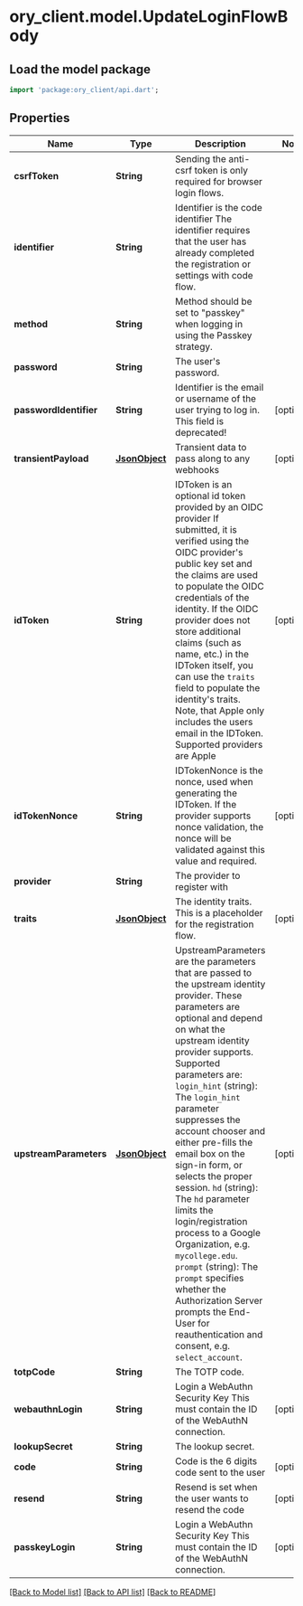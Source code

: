 # ory_client.model.UpdateLoginFlowBody

## Load the model package
```dart
import 'package:ory_client/api.dart';
```

## Properties
Name | Type | Description | Notes
------------ | ------------- | ------------- | -------------
**csrfToken** | **String** | Sending the anti-csrf token is only required for browser login flows. | 
**identifier** | **String** | Identifier is the code identifier The identifier requires that the user has already completed the registration or settings with code flow. | 
**method** | **String** | Method should be set to \"passkey\" when logging in using the Passkey strategy. | 
**password** | **String** | The user's password. | 
**passwordIdentifier** | **String** | Identifier is the email or username of the user trying to log in. This field is deprecated! | [optional] 
**transientPayload** | [**JsonObject**](.md) | Transient data to pass along to any webhooks | [optional] 
**idToken** | **String** | IDToken is an optional id token provided by an OIDC provider  If submitted, it is verified using the OIDC provider's public key set and the claims are used to populate the OIDC credentials of the identity. If the OIDC provider does not store additional claims (such as name, etc.) in the IDToken itself, you can use the `traits` field to populate the identity's traits. Note, that Apple only includes the users email in the IDToken.  Supported providers are Apple | [optional] 
**idTokenNonce** | **String** | IDTokenNonce is the nonce, used when generating the IDToken. If the provider supports nonce validation, the nonce will be validated against this value and required. | [optional] 
**provider** | **String** | The provider to register with | 
**traits** | [**JsonObject**](.md) | The identity traits. This is a placeholder for the registration flow. | [optional] 
**upstreamParameters** | [**JsonObject**](.md) | UpstreamParameters are the parameters that are passed to the upstream identity provider.  These parameters are optional and depend on what the upstream identity provider supports. Supported parameters are: `login_hint` (string): The `login_hint` parameter suppresses the account chooser and either pre-fills the email box on the sign-in form, or selects the proper session. `hd` (string): The `hd` parameter limits the login/registration process to a Google Organization, e.g. `mycollege.edu`. `prompt` (string): The `prompt` specifies whether the Authorization Server prompts the End-User for reauthentication and consent, e.g. `select_account`. | [optional] 
**totpCode** | **String** | The TOTP code. | 
**webauthnLogin** | **String** | Login a WebAuthn Security Key  This must contain the ID of the WebAuthN connection. | [optional] 
**lookupSecret** | **String** | The lookup secret. | 
**code** | **String** | Code is the 6 digits code sent to the user | [optional] 
**resend** | **String** | Resend is set when the user wants to resend the code | [optional] 
**passkeyLogin** | **String** | Login a WebAuthn Security Key  This must contain the ID of the WebAuthN connection. | [optional] 

[[Back to Model list]](../README.md#documentation-for-models) [[Back to API list]](../README.md#documentation-for-api-endpoints) [[Back to README]](../README.md)


